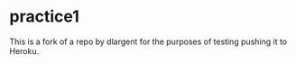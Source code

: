 # practice1

This is a fork of a repo by dlargent for the purposes of testing pushing it to Heroku.
